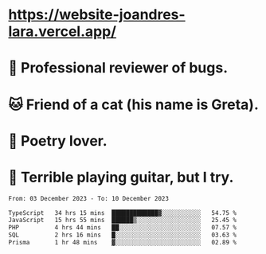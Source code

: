 # https://website-joandres-lara.vercel.app/
# 🐛 Professional reviewer of bugs.
# 🐱 Friend of a cat (his name is Greta).
# 📜 Poetry lover.
# 🎸 Terrible playing guitar, but I try.

<!--START_SECTION:waka-->

```txt
From: 03 December 2023 - To: 10 December 2023

TypeScript   34 hrs 15 mins  █████████████▓░░░░░░░░░░░   54.75 %
JavaScript   15 hrs 55 mins  ██████▒░░░░░░░░░░░░░░░░░░   25.45 %
PHP          4 hrs 44 mins   ██░░░░░░░░░░░░░░░░░░░░░░░   07.57 %
SQL          2 hrs 16 mins   █░░░░░░░░░░░░░░░░░░░░░░░░   03.63 %
Prisma       1 hr 48 mins    ▓░░░░░░░░░░░░░░░░░░░░░░░░   02.89 %
```

<!--END_SECTION:waka-->

